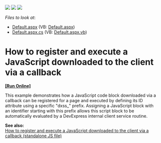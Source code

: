 <!-- default badges list -->
![](https://img.shields.io/endpoint?url=https://codecentral.devexpress.com/api/v1/VersionRange/128564925/13.2.7%2B)
[![](https://img.shields.io/badge/Open_in_DevExpress_Support_Center-FF7200?style=flat-square&logo=DevExpress&logoColor=white)](https://supportcenter.devexpress.com/ticket/details/E1138)
[![](https://img.shields.io/badge/📖_How_to_use_DevExpress_Examples-e9f6fc?style=flat-square)](https://docs.devexpress.com/GeneralInformation/403183)
<!-- default badges end -->
<!-- default file list -->
*Files to look at*:

* [Default.aspx](./CS/WebSite/Default.aspx) (VB: [Default.aspx](./VB/WebSite/Default.aspx))
* [Default.aspx.cs](./CS/WebSite/Default.aspx.cs) (VB: [Default.aspx.vb](./VB/WebSite/Default.aspx.vb))
<!-- default file list end -->
# How to register and execute a JavaScript downloaded to the client via a callback
<!-- run online -->
**[[Run Online]](https://codecentral.devexpress.com/e1138/)**
<!-- run online end -->


<p>This example demonstrates how a JavaScript code block downloaded via a callback can be registered for a page and executed by defining its ID attribute using a specific "dxss_" prefix. Assigning a JavaScript block with an identifier starting with this prefix allows this script block to be automatically evaluated by a DevExpress internal client service routine.</p><p><strong>See also:</strong><strong><br />
</strong><a href="https://www.devexpress.com/Support/Center/p/E4662">How to register and execute a JavaScript downloaded to the client via a callback (standalone JS file)</a></p>

<br/>


